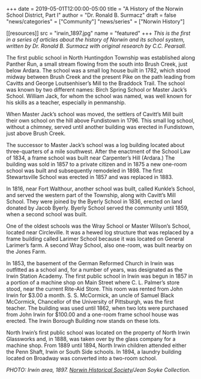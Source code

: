 +++
date = 2019-05-01T12:00:00-05:00
title = "A History of the Norwin School District, Part I"
author = "Dr. Ronald B. Surmacz"
draft = false
"news/categories" = ["Community"]
"news/series" = ["Norwin History"]

[[resources]]
  src  = "irwin_1897.jpg"
  name = "featured"
+++
*This is the first in a series of articles about the history of Norwin and its school system, written by Dr. Ronald B. Surmacz with original research by C.C. Pearsall.*
<!--more-->
The first public school in North Huntingdon Township was established along Panther Run, a small stream flowing from the south into Brush Creek, just below Ardara. The school was a small log house built in 1782, which stood midway between Brush Creek and the present Pike on the path leading from Cavitts and George Loutsenhiser’s Mill to the Braddock Trail. The school was known by two different names: Birch Spring School or Master Jack’s School. William Jack, for whom the school was named, was well known for his skills as a teacher, especially in penmanship.

When Master Jack’s school was moved, the settlers of Cavitt’s Mill built their own school on the hill above Fundistown in 1796. This small log school, without a chimney, served until another building was erected in Fundistown, just above Brush Creek.

The successor to Master Jack’s school was a log building located about three-quarters of a mile southwest. After the enactment of the School Law of 1834, a frame school was built near Carpenter’s Hill (Ardara.) The building was sold in 1857 to a private citizen and in 1875 a new one-room school was built and subsequently remodeled in 1898. The first Stewartsville School was erected in 1857 and was replaced in 1883.

In 1816, near Fort Walthour, another school was built, called Kunkle’s School, and served the western part of the Township, along with Cavitt’s Mill School. They were joined by the Byerly School in 1836, erected on land donated by Jacob Byerly. Byerly School served the community until 1859, when a second school was built.

One of the oldest schools was the Wray School or Master Wilson’s School, located near Circleville. It was a hewed log structure that was replaced by a frame building called Larimer School because it was located on General Larimer’s farm. A second Wray School, also one-room, was built nearby on the Jones Farm.

In 1853, the basement of the German Reformed Church in Irwin was outfitted as a school and, for a number of years, was designated as the Irwin Station Academy. The first public school in Irwin was begun in 1857 in a portion of a machine shop on Main Street where C. L. Palmer’s store stood, near the current Rite-Aid Store. This room was rented from John Irwin for $3.00 a month. S. S. McCormick, an uncle of Samuel Black McCormick, Chancellor of the University of Pittsburgh, was the first teacher. The building was used until 1862, when two lots were purchased from John Irwin for $100.00 and a one-room frame school house was erected. The Irwin Borough Building now stands on these lots.

North Irwin’s first public school was located on the property of North Irwin Glassworks and, in 1888, was taken over by the glass company for a machine shop. From 1889 until 1894, North Irwin children attended either the Penn Shaft, Irwin or South Side schools. In 1894, a laundry building located on Broadway was converted into a two-room school.

*PHOTO: Irwin area, 1897. [Norwin Historical Society](http://norwinhistoricalsociety.org)/Jean Soyke Collection.*
